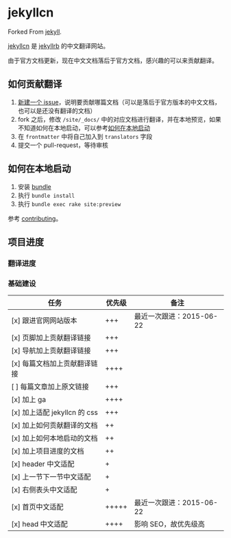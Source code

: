 jekyllcn
========

Forked From [jekyll](https://github.com/jekyll/jekyll).

[jekyllcn](http://jekyllcn.com/) 是 [jekyllrb](http://jekyllrb.com/) 的中文翻译网站。

由于官方文档更新，现在中文文档落后于官方文档，感兴趣的可以来贡献翻译。

## 如何贡献翻译

1. [新建一个 issue](https://github.com/xcatliu/jekyllcn/issues/new)，说明要贡献哪篇文档（可以是落后于官方版本的中文文档，也可以是还没有翻译的文档）
2. fork 之后，修改 `/site/_docs/` 中的对应文档进行翻译，并在本地预览，如果不知道如何在本地启动，可以参考[如何在本地启动](#如何在本地启动)
3. 在 `frontmatter` 中将自己加入到 `translators` 字段
4. 提交一个 pull-request，等待审核

## 如何在本地启动

1. 安装 [bundle](http://bundler.io/)
2. 执行 `bundle install`
3. 执行 `bundle exec rake site:preview`

参考 [contributing](http://jekyllrb.com/docs/contributing/)。

## 项目进度

### 翻译进度



### 基础建设

任务 | 优先级 | 备注
---- | ------ | ------
[x] 跟进官网网站版本 | +++ | 最近一次跟进：2015-06-22
[x] 页脚加上贡献翻译链接 | +++ |
[x] 导航加上贡献翻译链接 | +++ |
[x] 每篇文档加上贡献翻译链接 | ++++ |
[ ] 每篇文章加上原文链接 | +++ |
[x] 加上 ga | ++++ |
[x] 加上适配 jekyllcn 的 css | +++ |
[x] 加上如何贡献翻译的文档 | ++ |
[x] 加上如何本地启动的文档 | ++ |
[x] 加上项目进度的文档 | ++ |
[x] header 中文适配 | + |
[x] 上一节下一节中文适配 | + |
[x] 右侧表头中文适配 | + |
[x] 首页中文适配 | +++++ | 最近一次跟进：2015-06-22
[x] head 中文适配 | ++++ | 影响 SEO，故优先级高

